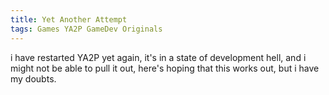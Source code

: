 ```yaml
---
title: Yet Another Attempt
tags: Games YA2P GameDev Originals
---
```

i have restarted YA2P yet again, it's in a state of development hell, and i might not be able to pull it out, here's hoping that this works out, but i have my doubts.